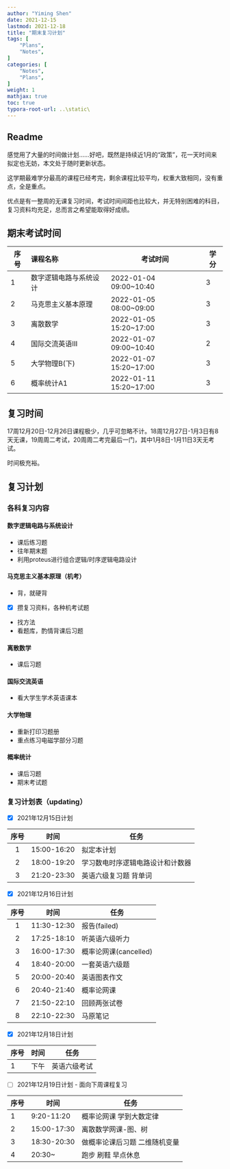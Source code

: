 ```yaml
---
author: "Yiming Shen"
date: 2021-12-15
lastmod: 2021-12-18
title: "期末复习计划"
tags: [
    "Plans",
    "Notes",
]
categories: [
    "Notes",
    "Plans", 
]
weight: 1
mathjax: true
toc: true
typora-root-url: ..\static\
---
```


## Readme

感觉用了大量的时间做计划……好吧，既然是持续近1月的“政策”，花一天时间来拟定也无妨，本文处于随时更新状态。

这学期最难学分最高的课程已经考完，剩余课程比较平均，权重大致相同，没有重点，全是重点。

优点是有一整周的无课复习时间，考试时间间距也比较大，并无特别困难的科目，复习资料均充足，总而言之希望能取得好成绩。

## 期末考试时间

| 序号 | 课程名称               | 考试时间               | 学分 |
| ---- | :--------------------- | ---------------------- | ---- |
| 1    | 数字逻辑电路与系统设计 | 2022-01-04 09:00~10:40 | 3    |
| 2    | 马克思主义基本原理     | 2022-01-05 08:00~09:00 | 3    |
| 3    | 离散数学               | 2022-01-05 15:20~17:00 | 3    |
| 4    | 国际交流英语III        | 2022-01-07 09:00~10:40 | 2    |
| 5    | 大学物理B(下)          | 2022-01-07 15:20~17:00 | 3    |
| 6    | 概率统计A1             | 2022-01-11 15:20~17:00 | 3    |

## 复习时间

17周12月20日-12月26日课程极少，几乎可忽略不计。18周12月27日-1月3日有8天无课，19周周二考试，20周周二考完最后一门，其中1月8日-1月11日3天无考试。

时间极充裕。

## 复习计划

### 各科复习内容

#### 数字逻辑电路与系统设计

- 课后练习题
- 往年期末题
- 利用proteus进行组合逻辑/时序逻辑电路设计

#### 马克思主义基本原理（机考）

- 背，就硬背
- [x] 攒复习资料，各种机考试题
- 找方法
- 看题库，酌情背课后习题

#### 离散数学

- 课后习题

#### 国际交流英语

- 看大学生学术英语课本

#### 大学物理

- 重新打印习题册
- 重点练习电磁学部分习题

#### 概率统计

- 课后习题
- 期末考试题

### 复习计划表（updating）

- [x] 2021年12月15日计划

| 序号 | 时间 | 任务 |
| :--: | ---- | ---- |
| 1    | 15:00-16:20 | 拟定本计划 |
| 2    | 18:00-19:20 | 学习数电时序逻辑电路设计和计数器 |
| 3    | 21:20-23:30 | 英语六级复习题 背单词 |

- [x] 2021年12月16日计划

| 序号 | 时间        | 任务           |
| :--: | ----------- | -------------- |
|  1   | 11:30-12:30 | 报告(failed) |
|  2   | 17:25-18:10 | 听英语六级听力 |
|  3   | 16:00-17:30 | 概率论网课(cancelled) |
|  4   | 18:40-20:00 | 一套英语六级题   |
|  5   | 20:00-20:40 | 英语图表作文     |
|  6   | 20:40-21:40 | 概率论网课   |
|  7   | 21:50-22:10 | 回顾两张试卷               |
| 8 | 22:10-22:30 | 马原笔记 |

- [x] 2021年12月18日计划

| 序号 | 时间 | 任务         |
| ---- | ---- | ------------ |
| 1    | 下午 | 英语六级考试 |


- [ ] 2021年12月19日计划 - 面向下周课程复习

| 序号 | 时间        | 任务                          |
| ---- | ----------- | ----------------------------- |
| 1    | 9:20-11:20  | 概率论网课 学到大数定律       |
| 2    | 15:00-17:30 | 离散数学网课-图、树           |
| 3    | 18:30-20:30 | 做概率论课后习题 二维随机变量 |
| 4    | 20:30~      | 跑步 刷鞋 早点休息            |

